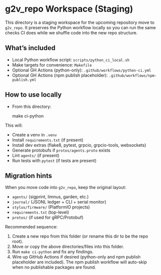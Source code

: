 g2v_repo Workspace (Staging)
============================

This directory is a staging workspace for the upcoming repository move to `g2v_repo`.
It preserves the Python workflow locally so you can run the same checks CI does while
we shuffle code into the new repo structure.

What’s included
---------------
- Local Python workflow script: `scripts/python_ci_local.sh`
- Make targets for convenience: `Makefile`
- Optional GH Actions (python-only): `.github/workflows/python-ci.yml`
- Optional GH Actions (npm publish placeholder): `.github/workflows/npm-publish.yml`

How to use locally
------------------
- From this directory:

  make ci-python

This will:
- Create a venv in `.venv`
- Install `requirements.txt` (if present)
- Install dev extras (flake8, pytest, grpcio, grpcio-tools, websockets)
- Generate protobufs if `protos/agents.proto` exists
- Lint `agents/` (if present)
- Run tests with `pytest` (if tests are present)

Migration hints
---------------
When you move code into `g2v_repo`, keep the original layout:
- `agents/` (sigprint, limnus, garden, etc.)
- `journal/` (JSONL ledger + CLI + serial monitor)
- `stylus/firmware/` (PlatformIO projects)
- `requirements.txt` (top-level)
- `protos/` (if used for gRPC/Protobuf)

Recommended sequence:
1) Create a new repo from this folder (or rename this dir to be the repo root).
2) Move or copy the above directories/files into this folder.
3) Run `make ci-python` and fix any findings.
4) Wire up GitHub Actions if desired (python-only and npm publish placeholder are included). The npm publish workflow will auto-skip when no publishable packages are found.
